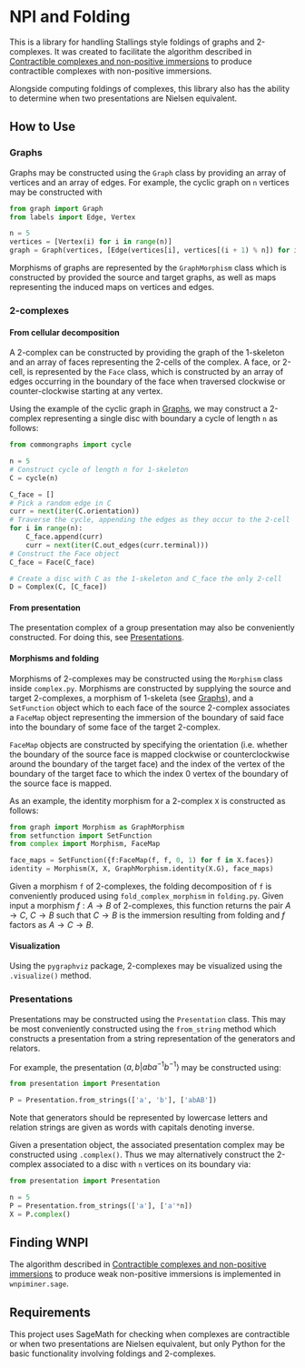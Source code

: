 # NPI and Folding
This is a library for handling Stallings style foldings of graphs and 2-complexes. It was created to facilitate the algorithm described in [Contractible complexes and non-positive immersions](https://arxiv.org/abs/2210.02304) to produce contractible complexes with non-positive immersions.

Alongside computing foldings of complexes, this library also has the ability to determine when two presentations are Nielsen equivalent.

## How to Use
### Graphs
Graphs may be constructed using the `Graph` class by providing an array of vertices and an array of edges. For example, the cyclic graph on `n` vertices may be constructed with
```python
from graph import Graph
from labels import Edge, Vertex

n = 5
vertices = [Vertex(i) for i in range(n)]
graph = Graph(vertices, [Edge(vertices[i], vertices[(i + 1) % n]) for i in range(n)])
```
Morphisms of graphs are represented by the `GraphMorphism` class which is constructed by provided the source and target graphs, as well as maps representing the induced maps on vertices and edges.

### 2-complexes
#### From cellular decomposition
A 2-complex can be constructed by providing the graph of the 1-skeleton and an array of faces representing the 2-cells of the complex. A face, or 2-cell, is represented by the `Face` class, which is constructed by an array of edges occurring in the boundary of the face when traversed clockwise or counter-clockwise starting at any vertex.

Using the example of the cyclic graph in [Graphs](#graphs), we may construct a 2-complex representing a single disc with boundary a cycle of length `n` as follows:
```python
from commongraphs import cycle

n = 5
# Construct cycle of length n for 1-skeleton
C = cycle(n)

C_face = []
# Pick a random edge in C
curr = next(iter(C.orientation))
# Traverse the cycle, appending the edges as they occur to the 2-cell 
for i in range(n):
	C_face.append(curr)
	curr = next(iter(C.out_edges(curr.terminal)))
# Construct the Face object
C_face = Face(C_face)

# Create a disc with C as the 1-skeleton and C_face the only 2-cell
D = Complex(C, [C_face])
```

#### From presentation
The presentation complex of a group presentation may also be conveniently constructed. For doing this, see [Presentations](#presentations).

#### Morphisms and folding
Morphisms of 2-complexes may be constructed using the `Morphism` class inside `complex.py`.  Morphisms are constructed by supplying the source and target 2-complexes, a morphism of 1-skeleta (see [Graphs](#graphs)), and a `SetFunction` object which to each face of the source 2-complex associates a `FaceMap` object representing the immersion of the boundary of said face into the boundary of some face of the target 2-complex.

`FaceMap` objects are constructed by specifying the orientation (i.e. whether the boundary of the source face is mapped clockwise or counterclockwise around the boundary of the target face) and the index of the vertex of the boundary of the target face to which the index 0 vertex of the boundary of the source face is mapped.

As an example, the identity morphism for a 2-complex `X` is constructed as follows:
```python
from graph import Morphism as GraphMorphism
from setfunction import SetFunction
from complex import Morphism, FaceMap

face_maps = SetFunction({f:FaceMap(f, f, 0, 1) for f in X.faces})
identity = Morphism(X, X, GraphMorphism.identity(X.G), face_maps)
```

Given a morphism `f` of 2-complexes, the folding decomposition of `f` is conveniently produced using `fold_complex_morphism` in `folding.py`. Given input a morphism $f : A\to B$ of 2-complexes, this function returns the pair $A\to C$, $C\to B$ such that $C\to B$ is the immersion resulting from folding and $f$ factors as $A\to C\to B$.

#### Visualization
Using the `pygraphviz` package, 2-complexes may be visualized using the `.visualize()` method.

### Presentations
Presentations may be constructed using the `Presentation` class. This may be most conveniently constructed using the `from_string` method which constructs a presentation from a string representation of the generators and relators.

For example, the presentation $\langle a,b | aba^{-1}b^{-1} \rangle$ may be constructed using:
```python
from presentation import Presentation

P = Presentation.from_strings(['a', 'b'], ['abAB'])
```
Note that generators should be represented by lowercase letters and relation strings are given as words with capitals denoting inverse.

Given a presentation object, the associated presentation complex may be constructed using `.complex()`. Thus we may alternatively construct the 2-complex associated to a disc with `n` vertices on its boundary via:
```python
from presentation import Presentation

n = 5
P = Presentation.from_strings(['a'], ['a'*n])
X = P.complex()
```

## Finding WNPI

The algorithm described in [Contractible complexes and non-positive immersions](https://arxiv.org/abs/2210.02304) to produce weak non-positive immersions is implemented in `wnpiminer.sage`.

## Requirements
This project uses SageMath for checking when complexes are contractible or when two presentations are Nielsen equivalent, but only Python for the basic functionality involving foldings and 2-complexes.